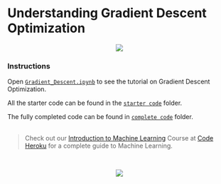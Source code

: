 # Understanding Gradient Descent Optimization

<p align="center">
 <img src="http://www.codeheroku.com/static/blog/images/gd_alpha_1.gif">
</p>

### Instructions

Open [`Gradient_Descent.ipynb`](https://github.com/codeheroku/Introduction-to-Machine-Learning/blob/master/gradient%20descent/Gradient_Descent.ipynb) to see the tutorial on Gradient Descent Optimization.

All the starter code can be found in the [`starter code`](https://github.com/codeheroku/Introduction-to-Machine-Learning/tree/master/gradient%20descent/starter%20code) folder.

The fully completed code can be found in [`complete code`](https://github.com/codeheroku/Introduction-to-Machine-Learning/tree/master/gradient%20descent/complete%20code) folder.
<br><br>

> Check out our [Introduction to Machine Learning](http://www.codeheroku.com/course?course_id=1) Course at [Code Heroku](http://www.codeheroku.com/) for a complete guide to Machine Learning.
<br>

<p align="center"><a href="http://www.codeheroku.com/">
 <img src="http://www.codeheroku.com/static/images/logo5.png"></a>
</p>
